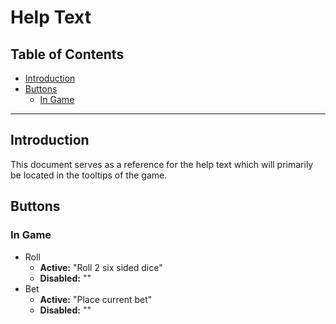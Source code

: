 # Help Text

## Table of Contents

- [Introduction](#introduction)
- [Buttons](#buttons)
    - [In Game](#in-game)

---

## Introduction

This document serves as a reference for the help text which will primarily be located in the tooltips of the game.

## Buttons

### In Game

- Roll
    - **Active:** "Roll 2 six sided dice"
    - **Disabled:** ""
- Bet
    - **Active:** "Place current bet"
    - **Disabled:** ""
